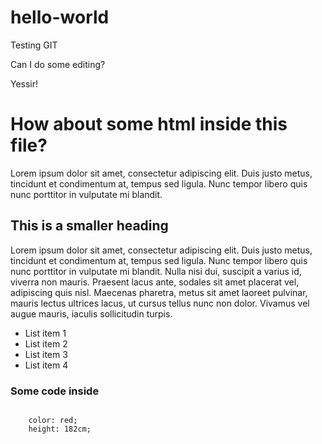 hello-world
===========

Testing GIT

Can I do some editing?

Yessir!

<h1>How about some html inside this file?</h1>
<p>Lorem ipsum dolor sit amet, consectetur adipiscing elit. Duis justo metus, tincidunt et condimentum at, tempus sed ligula. Nunc tempor libero quis nunc porttitor in vulputate mi blandit.</p>
<h2>This is a smaller heading</h2>
<p>Lorem ipsum dolor sit amet, consectetur adipiscing elit. Duis justo metus, tincidunt et condimentum at, tempus sed ligula. Nunc tempor libero quis nunc porttitor in vulputate mi blandit. Nulla nisi dui, suscipit a varius id, viverra non mauris. Praesent lacus ante, sodales sit amet placerat vel, adipiscing quis nisl. Maecenas pharetra, metus sit amet laoreet pulvinar, mauris lectus ultrices lacus, ut cursus tellus nunc non dolor. Vivamus vel augue mauris, iaculis sollicitudin turpis.</p>

<ul>
<li>List item 1</li>
<li>List item 2</li>
<li>List item 3</li>
<li>List item 4</li>
</ul>

<h3>Some code inside</h3>
<code>
	color: red;
	height: 182cm;
</code>